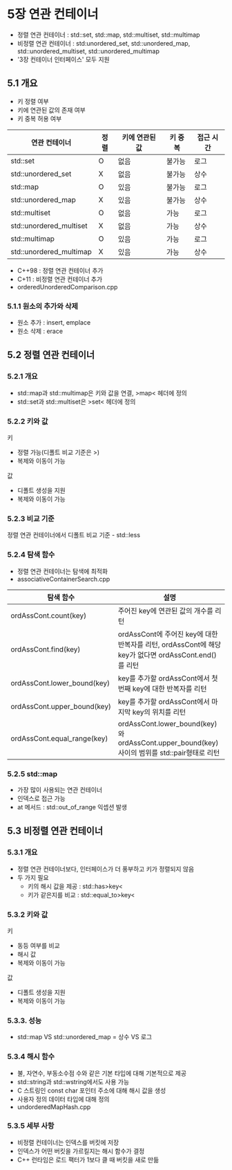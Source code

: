 # 5장 연관 컨테이너

- 정렬 연관 컨테이너 : std::set, std::map, std::multiset, std::multimap
- 비정렬 연관 컨테이너 : std:unordered_set, std::unordered_map, std::unordered_multiset, std::unordered_multimap
- '3장 컨테이너 인터페이스' 모두 지원

## 5.1 개요

- 키 정렬 여부
- 키에 연관된 값의 존재 여부
- 키 중복 허용 여부

|연관 컨테이너|정렬|키에 연관된 값|키 중복|접근 시간|
|-----|----|----|----|----|
|std::set|O|없음|불가능|로그|
|std::unordered_set|X|없음|불가능|상수|
|std::map|O|있음|불가능|로그|
|std::unordered_map|X|있음|불가능|상수|
|std::multiset|O|없음|가능|로그|
|std::unordered_multiset|X|없음|가능|상수|
|std::multimap|O|있음|가능|로그|
|std::unordered_multimap|X|있음|가능|상수|

- C++98 : 정렬 연관 컨테이너 추가
- C+11 : 비정렬 연관 컨테이너 추가
- orderedUnorderedComparison.cpp

### 5.1.1 원소의 추가와 삭제

- 원소 추가 : insert, emplace
- 원소 삭제 : erace

## 5.2 정렬 연관 컨테이너

### 5.2.1 개요

- std::map과 std::multimap은 키와 값을 연결, &gt;map&lt; 헤더에 정의
- std::set과 std::multiset은 &gt;set&lt; 헤더에 정의

### 5.2.2 키와 값

키
- 정렬 가능(디폴트 비교 기준은 &gt;)
- 복제와 이동이 가능

값
- 디폴트 생성을 지원
- 복제와 이동이 가능

### 5.2.3 비교 기준

정렬 연관 컨테이너에서 디폴트 비교 기준 - std::less


### 5.2.4 탐색 함수

- 정렬 연관 컨테이너는 탐색에 최적화
- associativeContainerSearch.cpp

|탐색 함수|설명|
|-------|---|
|ordAssCont.count(key)|주어진 key에 연관된 값의 개수를 리턴|
|ordAssCont.find(key)|ordAssCont에 주어진 key에 대한 반복자를 리턴, ordAssCont에 해당 key가 없다면 ordAssCont.end()를 리턴|
|ordAssCont.lower_bound(key)|key를 추가할 ordAssCont에서 첫 번째 key에 대한 반복자를 리턴|
|ordAssCont.upper_bound(key)|key를 추가할 ordAssCont에서 마지막 key의 위치를 리턴|
|ordAssCont.equal_range(key)|ordAssCont.lower_bound(key)와 ordAssCont.upper_bound(key) 사이의 범위를 std::pair형태로 리턴|


### 5.2.5 std::map

- 가장 많이 사용되는 연관 컨테이너
- 인덱스로 접근 가능
- at 메서드 : std::out_of_range 익셉션 발생

## 5.3 비정렬 연관 컨테이너

### 5.3.1 개요

- 정렬 연관 컨테이너보다, 인터페이스가 더 풍부하고 키가 정렬되지 않음
- 두 가지 필요
    - 키의 해시 값을 제공 : std::has&gt;key&lt;
    - 키가 같은지를 비교 : std::equal_to&gt;key&lt;

### 5.3.2 키와 값

키
- 동등 여부를 비교
- 해시 값
- 복제와 이동이 가능

값
- 디폴트 생성을 지원
- 복제와 이동이 가능

### 5.3.3. 성능

- std::map VS std::unordered_map = 상수 VS 로그

### 5.3.4 해시 함수

- 불, 자연수, 부동소수점 수와 같은 기본 타입에 대해 기본적으로 제공
- std::string과 std::wstring에서도 사용 가능
- C 스트링인 const char 포인터 주소에 대해 해시 값을 생성
- 사용자 정의 데이터 타입에 대해 정의
- undorderedMapHash.cpp

### 5.3.5 세부 사항

- 비정렬 컨테이너는 인덱스를 버킷에 저장
- 인덱스가 어떤 버킷을 가르킬지는 해시 함수가 결정
- C++ 런타임은 로드 팩터가 1보다 클 때 버킷을 새로 만듦
